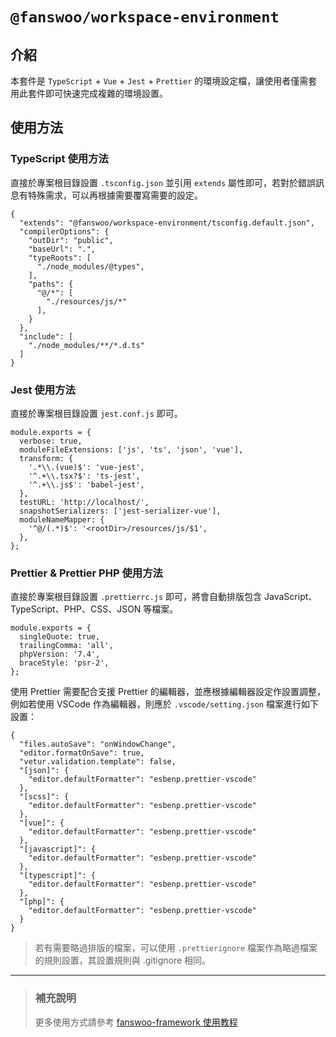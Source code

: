 # `@fanswoo/workspace-environment`

## 介紹

本套件是 `TypeScript` + `Vue` + `Jest` + `Prettier` 的環境設定檔，讓使用者僅需套用此套件即可快速完成複雜的環境設置。

## 使用方法

### TypeScript 使用方法

直接於專案根目錄設置 `.tsconfig.json` 並引用 `extends` 屬性即可，若對於錯誤訊息有特殊需求，可以再根據需要覆寫需要的設定。

```
{
  "extends": "@fanswoo/workspace-environment/tsconfig.default.json",
  "compilerOptions": {
    "outDir": "public",
    "baseUrl": ".",
    "typeRoots": [
      "./node_modules/@types",
    ],
    "paths": {
      "@/*": [
        "./resources/js/*"
      ],
    }
  },
  "include": [
    "./node_modules/**/*.d.ts"
  ]
}
```

### Jest 使用方法

直接於專案根目錄設置 `jest.conf.js` 即可。

```
module.exports = {
  verbose: true,
  moduleFileExtensions: ['js', 'ts', 'json', 'vue'],
  transform: {
    '.*\\.(vue)$': 'vue-jest',
    '^.+\\.tsx?$': 'ts-jest',
    '^.+\\.js$': 'babel-jest',
  },
  testURL: 'http://localhost/',
  snapshotSerializers: ['jest-serializer-vue'],
  moduleNameMapper: {
    '^@/(.*)$': '<rootDir>/resources/js/$1',
  },
};
```

### Prettier & Prettier PHP 使用方法

直接於專案根目錄設置 `.prettierrc.js` 即可，將會自動排版包含 JavaScript、TypeScript、PHP、CSS、JSON 等檔案。

```
module.exports = {
  singleQuote: true,
  trailingComma: 'all',
  phpVersion: '7.4',
  braceStyle: 'psr-2',
};
```

使用 Prettier 需要配合支援 Prettier 的編輯器，並應根據編輯器設定作設置調整，例如若使用 VSCode 作為編輯器，則應於 `.vscode/setting.json` 檔案進行如下設置：

```
{
  "files.autoSave": "onWindowChange",
  "editor.formatOnSave": true,
  "vetur.validation.template": false,
  "[json]": {
    "editor.defaultFormatter": "esbenp.prettier-vscode"
  },
  "[scss]": {
    "editor.defaultFormatter": "esbenp.prettier-vscode"
  },
  "[vue]": {
    "editor.defaultFormatter": "esbenp.prettier-vscode"
  },
  "[javascript]": {
    "editor.defaultFormatter": "esbenp.prettier-vscode"
  },
  "[typescript]": {
    "editor.defaultFormatter": "esbenp.prettier-vscode"
  },
  "[php]": {
    "editor.defaultFormatter": "esbenp.prettier-vscode"
  }
}
```

> 若有需要略過排版的檔案，可以使用 `.prettierignore` 檔案作為略過檔案的規則設置，其設置規則與 .gitignore 相同。

---

> ### 補充說明
> 更多使用方式請參考 [fanswoo-framework 使用教程](https://fanswoo.atlassian.net/wiki/spaces/fanswooDevelopers)
